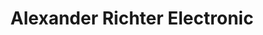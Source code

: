 ---
title: "Alexander Richter Electronic"
url: /weinbach/alexander-richter-electronic/
shop: Hifi
---